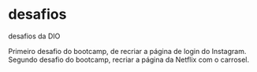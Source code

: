 # desafios
desafios da DIO

Primeiro desafio do bootcamp, de recriar a página de login do Instagram.
Segundo desafio do bootcamp, recriar a página da Netflix com o carrosel. 
